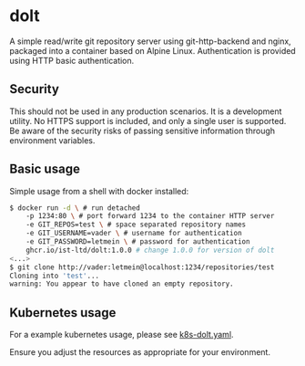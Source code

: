# dolt 

A simple read/write git repository server using git-http-backend and nginx, packaged into a container based on Alpine Linux. Authentication is provided using HTTP basic authentication.

## Security

This should not be used in any production scenarios. It is a  development utility. No HTTPS support is included, and only a single user is supported. Be aware of the security risks of passing sensitive information through environment variables.

## Basic usage

Simple usage from a shell with docker installed:

```bash
$ docker run -d \ # run detached
    -p 1234:80 \ # port forward 1234 to the container HTTP server
    -e GIT_REPOS=test \ # space separated repository names
    -e GIT_USERNAME=vader \ # username for authentication
    -e GIT_PASSWORD=letmein \ # password for authentication
    ghcr.io/ist-ltd/dolt:1.0.0 # change 1.0.0 for version of dolt
<...>
$ git clone http://vader:letmein@localhost:1234/repositories/test
Cloning into 'test'...
warning: You appear to have cloned an empty repository.
```

## Kubernetes usage

For a example kubernetes usage, please see [k8s-dolt.yaml](k8s-dolt.yaml).

Ensure you adjust the resources as appropriate for your environment.